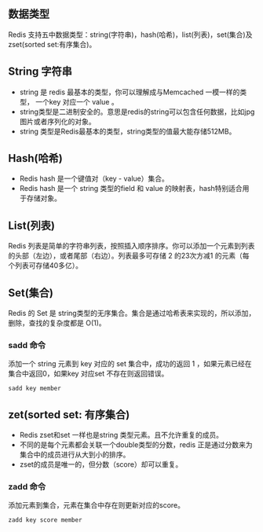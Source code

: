 ## 数据类型 ##

Redis 支持五中数据类型：string(字符串)，hash(哈希)，list(列表)，set(集合)及zset(sorted set:有序集合)。

## String 字符串 ##

- string 是 redis 最基本的类型，你可以理解成与Memcached 一模一样的类型， 一个key 对应一个 value 。
- string类型是二进制安全的。意思是redis的string可以包含任何数据，比如jpg图片或者序列化的对象。
- string 类型是Redis最基本的类型，string类型的值最大能存储512MB。

## Hash(哈希) ##

- Redis hash 是一个键值对（key - value）集合。
- Redis hash 是一个 string 类型的field 和 value 的映射表，hash特别适合用于存储对象。

## List(列表) ##

Redis 列表是简单的字符串列表，按照插入顺序排序。你可以添加一个元素到列表的头部（左边），或者尾部（右边）。列表最多可存储 2 的23次方减1 的元素（每个列表可存储40多亿）。

## Set(集合) ##

Redis 的 Set 是 string类型的无序集合。集合是通过哈希表来实现的，所以添加，删除，查找的复杂度都是 O(1)。
### sadd 命令 ###
添加一个 string 元素到 key 对应的 set 集合中，成功的返回 1 ，如果元素已经在集合中返回0，如果key 对应set 不存在则返回错误。

    sadd key member


## zet(sorted set: 有序集合) ##

- Redis zset和set 一样也是string 类型元素。且不允许重复的成员。
- 不同的是每个元素都会关联一个double类型的分数，redis 正是通过分数来为集合中的成员进行从大到小的排序。
- zset的成员是唯一的，但分数（score）却可以重复。

### zadd 命令 ###

添加元素到集合，元素在集合中存在则更新对应的score。

    zadd key score member


